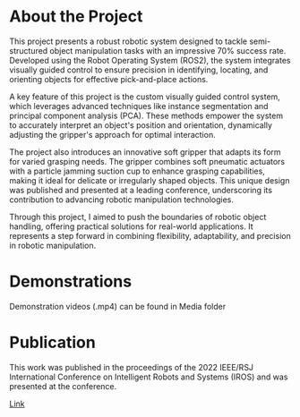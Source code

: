 # About the Project
This project presents a robust robotic system designed to tackle semi-structured object manipulation tasks with an impressive 70% success rate. Developed using the Robot Operating System (ROS2), the system integrates visually guided control to ensure precision in identifying, locating, and orienting objects for effective pick-and-place actions.

A key feature of this project is the custom visually guided control system, which leverages advanced techniques like instance segmentation and principal component analysis (PCA). These methods empower the system to accurately interpret an object's position and orientation, dynamically adjusting the gripper's approach for optimal interaction.

The project also introduces an innovative soft gripper that adapts its form for varied grasping needs. The gripper combines soft pneumatic actuators with a particle jamming suction cup to enhance grasping capabilities, making it ideal for delicate or irregularly shaped objects. This unique design was published and presented at a leading conference, underscoring its contribution to advancing robotic manipulation technologies.

Through this project, I aimed to push the boundaries of robotic object handling, offering practical solutions for real-world applications. It represents a step forward in combining flexibility, adaptability, and precision in robotic manipulation.

# Demonstrations
Demonstration videos (.mp4) can be found in Media folder

# Publication
This work was published in the proceedings of the 2022 IEEE/RSJ International Conference on Intelligent Robots and Systems (IROS) and was presented at the conference.

[Link](https://doi.org/10.1109/IROS47612.2022.9982126)
